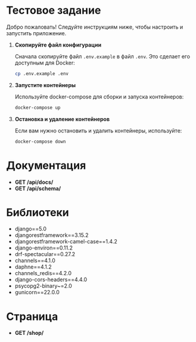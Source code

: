 # Тестовое задание

Добро пожаловать! Следуйте инструкциям ниже, чтобы настроить и запустить приложение.


1. **Скопируйте файл конфигурации**

   Сначала скопируйте файл `.env.example` в файл `.env`. Это сделает его доступным для Docker:
   
   ```bash
   cp .env.example .env

2. **Запустите контейнеры**

   Используйте docker-compose для сборки и запуска контейнеров:

   ```bash
   docker-compose up

3. **Остановка и удаление контейнеров**

   Если вам нужно остановить и удалить контейнеры, используйте:

   ```bash
   docker-compose down
   
# Документация 
- **GET /api/docs/**
- **GET /api/schema/**

# Библиотеки
- django==5.0 
- djangorestframework==3.15.2 
- djangorestframework-camel-case==1.4.2 
- django-environ==0.11.2 
- drf-spectacular==0.27.2 
- channels==4.1.0 
- daphne==4.1.2 
- channels_redis==4.2.0 
- django-cors-headers==4.4.0 
- psycopg2-binary~=2.0 
- gunicorn==22.0.0

# Страница
- **GET /shop/**